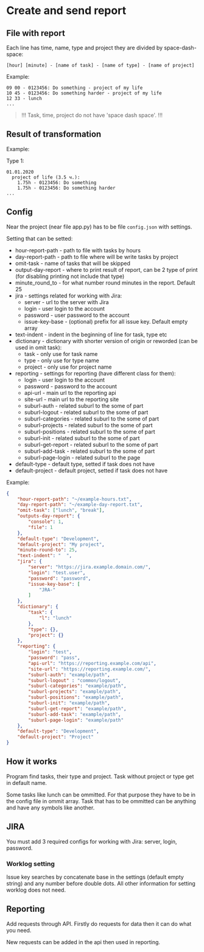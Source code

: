 # Create and send report

## File with report

Each line has time, name, type and project they are divided by space-dash-space:

```
[hour] [minute] - [name of task] - [name of type] - [name of project]
```

Example:

```
09 00 - 0123456: Do something - project of my life
10 45 - 0123456: Do something harder - project of my life
12 33 - lunch
...
```

> !!! Task, time, project do not have 'space dash space'. !!!

## Result of transformation

Example:

Type 1:

```
01.01.2020
  project of life (3.5 ч.):
    1.75h - 0123456: Do something
    1.75h - 0123456: Do something harder
...
```

## Config

Near the project (near file app.py) has to be file `config.json` with settings.

Setting that can be setted:

-   hour-report-path - path to file with tasks by hours
-   day-report-path - path to file where will be write tasks by project
-   omit-task - name of tasks that will be skipped
-   output-day-report - where to print result of report, can be 2 type of print (for disabling printing not include that type)
-   minute_round_to - for what number round minutes in the report. Default 25
-   jira - settings related for working with Jira:
    -   server - url to the server with Jira
    -   login - user login to the account
    -   password - user password to the account
    -   issue-key-base - (optional) prefix for all issue key. Default empty array
-   text-indent - indent in the beginning of line for task, type etc
-   dictionary - dictionary with shorter version of origin or reworded (can be used in omit task):
    -   task - only use for task name
    -   type - only use for type name
    -   project - only use for project name
-   reporting - settings for reporting (have different class for them):
    -   login - user login to the account
    -   password - password to the account
    -   api-url - main url to the reporting api
    -   site-url - main url to the reporting site
    -   suburl-auth - related suburl to the some of part
    -   suburl-logout - related suburl to the some of part
    -   suburl-categories - related suburl to the some of part
    -   suburl-projects - related suburl to the some of part
    -   suburl-positions - related suburl to the some of part
    -   suburl-init - related suburl to the some of part
    -   suburl-get-report - related suburl to the some of part
    -   suburl-add-task - related suburl to the some of part
    -   suburl-page-login - related suburl to the page
-   default-type - default type, setted if task does not have
-   default-project - default project, setted if task does not have

Example:

```json
{
    "hour-report-path": "~/example-hours.txt",
    "day-report-path": "~/example-day-report.txt",
    "omit-task": ["lunch", "break"],
    "outputs-day-report": {
        "console": 1,
        "file": 1
    },
    "default-type": "Development",
    "default-project": "My project",
    "minute-round-to": 25,
    "text-indent": "  ",
    "jira": {
        "server": "https://jira.example.domain.com/",
        "login": "test.user",
        "password": "password",
        "issue-key-base": [
            "JRA-"
        ]
    },
    "dictionary": {
        "task": {
            "l": "lunch"
        },
        "type": {},
        "project": {}
    },
    "reporting": {
        "login": "test",
        "password": "pass",
        "api-url": "https://reporting.example.com/api",
        "site-url": "https://reporting.example.com/",
        "suburl-auth": "example/path",
        "suburl-logout" : "common/logout",
        "suburl-categories": "example/path",
        "suburl-projects": "example/path",
        "suburl-positions": "example/path",
        "suburl-init": "example/path",
        "suburl-get-report": "example/path",
        "suburl-add-task": "example/path",
        "suburl-page-login": "example/path"
    },
    "default-type": "Development",
    "default-project": "Project"
}
```

## How it works

Program find tasks, their type and project. Task without project or type get in default name.

Some tasks like lunch can be ommitted. For that purpose they have to be in the config file in ommit array.
Task that has to be ommitted can be anything and have any symbols like another.

## JIRA

You must add 3 required configs for working with Jira: server, login, password.

### Worklog setting

Issue key searches by concatenate base in the settings (default empty string) and any number before double dots. All other information for setting worklog does not need.

## Reporting

Add requests through API.
Firstly do requests for data then it can do what you need.

New requests can be added in the api then used in reporting.
